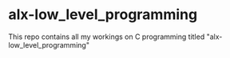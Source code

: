 # alx-low_level_programming
This repo contains all my workings on C programming titled "alx-low_level_programming"
